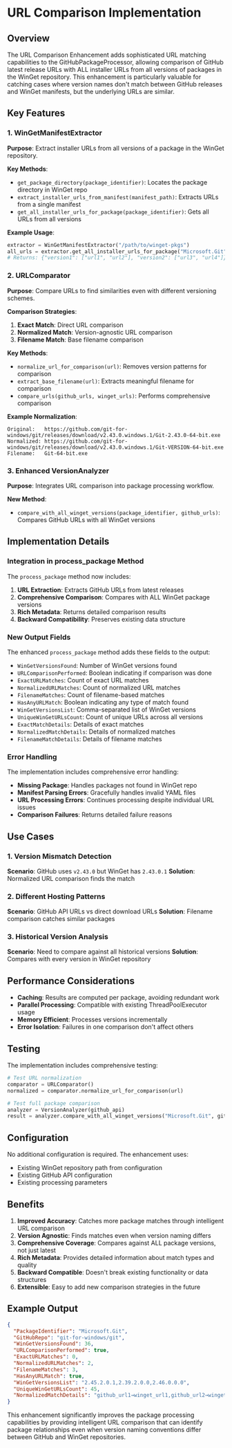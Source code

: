 # URL Comparison Implementation

## Overview

The URL Comparison Enhancement adds sophisticated URL matching capabilities to the GitHubPackageProcessor, allowing comparison of GitHub latest release URLs with ALL installer URLs from all versions of packages in the WinGet repository. This enhancement is particularly valuable for catching cases where version names don't match between GitHub releases and WinGet manifests, but the underlying URLs are similar.

## Key Features

### 1. WinGetManifestExtractor
**Purpose**: Extract installer URLs from all versions of a package in the WinGet repository.

**Key Methods**:
- `get_package_directory(package_identifier)`: Locates the package directory in WinGet repo
- `extract_installer_urls_from_manifest(manifest_path)`: Extracts URLs from a single manifest
- `get_all_installer_urls_for_package(package_identifier)`: Gets all URLs from all versions

**Example Usage**:
```python
extractor = WinGetManifestExtractor("/path/to/winget-pkgs")
all_urls = extractor.get_all_installer_urls_for_package("Microsoft.Git")
# Returns: {"version1": ["url1", "url2"], "version2": ["url3", "url4"]}
```

### 2. URLComparator
**Purpose**: Compare URLs to find similarities even with different versioning schemes.

**Comparison Strategies**:
1. **Exact Match**: Direct URL comparison
2. **Normalized Match**: Version-agnostic URL comparison
3. **Filename Match**: Base filename comparison

**Key Methods**:
- `normalize_url_for_comparison(url)`: Removes version patterns for comparison
- `extract_base_filename(url)`: Extracts meaningful filename for comparison
- `compare_urls(github_urls, winget_urls)`: Performs comprehensive comparison

**Example Normalization**:
```
Original:   https://github.com/git-for-windows/git/releases/download/v2.43.0.windows.1/Git-2.43.0-64-bit.exe
Normalized: https://github.com/git-for-windows/git/releases/download/v2.43.0.windows.1/Git-VERSION-64-bit.exe
Filename:   Git-64-bit.exe
```

### 3. Enhanced VersionAnalyzer
**Purpose**: Integrates URL comparison into package processing workflow.

**New Method**:
- `compare_with_all_winget_versions(package_identifier, github_urls)`: Compares GitHub URLs with all WinGet versions

## Implementation Details

### Integration in process_package Method

The `process_package` method now includes:

1. **URL Extraction**: Extracts GitHub URLs from latest releases
2. **Comprehensive Comparison**: Compares with ALL WinGet package versions
3. **Rich Metadata**: Returns detailed comparison results
4. **Backward Compatibility**: Preserves existing data structure

### New Output Fields

The enhanced `process_package` method adds these fields to the output:

- `WinGetVersionsFound`: Number of WinGet versions found
- `URLComparisonPerformed`: Boolean indicating if comparison was done
- `ExactURLMatches`: Count of exact URL matches
- `NormalizedURLMatches`: Count of normalized URL matches  
- `FilenameMatches`: Count of filename-based matches
- `HasAnyURLMatch`: Boolean indicating any type of match found
- `WinGetVersionsList`: Comma-separated list of WinGet versions
- `UniqueWinGetURLsCount`: Count of unique URLs across all versions
- `ExactMatchDetails`: Details of exact matches
- `NormalizedMatchDetails`: Details of normalized matches
- `FilenameMatchDetails`: Details of filename matches

### Error Handling

The implementation includes comprehensive error handling:

- **Missing Package**: Handles packages not found in WinGet repo
- **Manifest Parsing Errors**: Gracefully handles invalid YAML files
- **URL Processing Errors**: Continues processing despite individual URL issues
- **Comparison Failures**: Returns detailed failure reasons

## Use Cases

### 1. Version Mismatch Detection
**Scenario**: GitHub uses `v2.43.0` but WinGet has `2.43.0.1`
**Solution**: Normalized URL comparison finds the match

### 2. Different Hosting Patterns
**Scenario**: GitHub API URLs vs direct download URLs
**Solution**: Filename comparison catches similar packages

### 3. Historical Version Analysis
**Scenario**: Need to compare against all historical versions
**Solution**: Compares with every version in WinGet repository

## Performance Considerations

- **Caching**: Results are computed per package, avoiding redundant work
- **Parallel Processing**: Compatible with existing ThreadPoolExecutor usage
- **Memory Efficient**: Processes versions incrementally
- **Error Isolation**: Failures in one comparison don't affect others

## Testing

The implementation includes comprehensive testing:

```python
# Test URL normalization
comparator = URLComparator()
normalized = comparator.normalize_url_for_comparison(url)

# Test full package comparison
analyzer = VersionAnalyzer(github_api)
result = analyzer.compare_with_all_winget_versions("Microsoft.Git", github_urls)
```

## Configuration

No additional configuration is required. The enhancement uses:
- Existing WinGet repository path from configuration
- Existing GitHub API configuration
- Existing processing parameters

## Benefits

1. **Improved Accuracy**: Catches more package matches through intelligent URL comparison
2. **Version Agnostic**: Finds matches even when version naming differs
3. **Comprehensive Coverage**: Compares against ALL package versions, not just latest
4. **Rich Metadata**: Provides detailed information about match types and quality
5. **Backward Compatible**: Doesn't break existing functionality or data structures
6. **Extensible**: Easy to add new comparison strategies in the future

## Example Output

```json
{
  "PackageIdentifier": "Microsoft.Git",
  "GitHubRepo": "git-for-windows/git",
  "WinGetVersionsFound": 36,
  "URLComparisonPerformed": true,
  "ExactURLMatches": 0,
  "NormalizedURLMatches": 2,
  "FilenameMatches": 3,
  "HasAnyURLMatch": true,
  "WinGetVersionsList": "2.45.2.0.1,2.39.2.0.0,2.46.0.0.0",
  "UniqueWinGetURLsCount": 45,
  "NormalizedMatchDetails": "github_url1→winget_url1,github_url2→winget_url2"
}
```

This enhancement significantly improves the package processing capabilities by providing intelligent URL comparison that can identify package relationships even when version naming conventions differ between GitHub and WinGet repositories.
